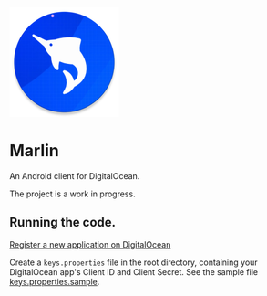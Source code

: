 ![Art](/art/logo.png)
# Marlin

An Android client for DigitalOcean.  

The project is a work in progress.

## Running the code.

[Register a new application on DigitalOcean](https://cloud.digitalocean.com/account/api/application)  

Create a `keys.properties` file in the root directory, containing your DigitalOcean app's Client ID
and Client Secret. See the sample file [keys.properties.sample](./keys.properties.sample).  


